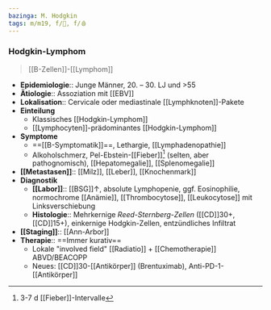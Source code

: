```yaml
---
bazinga: M. Hodgkin
tags: m/m19, f/🦀, f/🩸
---
```

### Hodgkin-Lymphom
> [[B-Zellen]]-[[Lymphom]]
- **Epidemiologie**:: Junge Männer, 20. – 30. LJ und >55
- **Ätiologie**:: Assoziation mit [[EBV]]
- **Lokalisation**:: Cervicale oder mediastinale [[Lymphknoten]]-Pakete
- **Einteilung**
	- Klassisches [[Hodgkin-Lymphom]]
	- [[Lymphocyten]]-prädominantes [[Hodgkin-Lymphom]]
- **Symptome**
	- ==[[B-Symptomatik]]==, Lethargie, [[Lymphadenopathie]]
	- Alkoholschmerz, Pel-Ebstein-[[Fieber]][^1] (selten, aber pathognomisch), [[Hepatomegalie]], [[Splenomegalie]]
- **[[Metastasen]]**:: [[Milz]], [[Leber]], [[Knochenmark]]
- **Diagnostik**
	- **[[Labor]]**:: [[BSG]]↑, absolute Lymphopenie, ggf. Eosinophilie, normochrome [[Anämie]], [[Thrombocytose]], [[Leukocytose]] mit Linksverschiebung
	- **Histologie**:: Mehrkernige *Reed-Sternberg-Zellen* ([[CD]]30+, [[CD]]15+), einkernige Hodgkin-Zellen, entzündliches Infiltrat
- **[[Staging]]**:: [[Ann-Arbor]]
- **Therapie**:: ==Immer kurativ==
	- Lokale "involved field" [[Radiatio]]  + [[Chemotherapie]] ABVD/BEACOPP
	- Neues: [[CD]]30-[[Antikörper]] (Brentuximab), Anti-PD-1-[[Antikörper]]


[^1]: 3-7 d [[Fieber]]-Intervalle